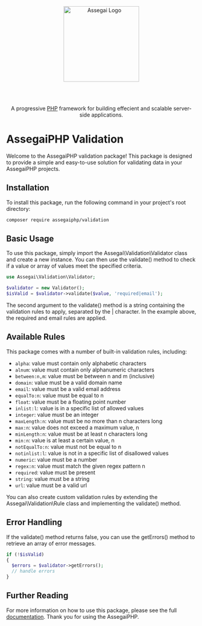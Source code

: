 <div align="center" style="padding-bottom: 48px">
    <a href="https://assegaiphp.com/" target="blank"><img src="https://assegaiphp.com/images/logos/logo-cropped.png" width="200" alt="Assegai Logo"></a>
</div>

<p align="center">A progressive <a href="https://php.net">PHP</a> framework for building effecient and scalable server-side applications.</p>

# AssegaiPHP Validation

Welcome to the AssegaiPHP validation package! This package is designed to provide a simple and easy-to-use solution for validating data in your AssegaiPHP projects.

## Installation
To install this package, run the following command in your project's root directory:

```bash
composer require assegaiphp/validation
```

## Basic Usage

To use this package, simply import the Assegai\Validation\Validator class and create a new instance. You can then use the validate() method to check if a value or array of values meet the specified criteria.

```php
use Assegai\Validation\Validator;

$validator = new Validator();
$isValid = $validator->validate($value, 'required|email');
```

The second argument to the validate() method is a string containing the validation rules to apply, separated by the | character. In the example above, the required and email rules are applied.

## Available Rules

This package comes with a number of built-in validation rules, including:

- `alpha`: value must contain only alphabetic characters
- `alnum`: value must contain only alphanumeric characters
- `between:n,m`: value must be between n and m (inclusive)
- `domain`: value must be a valid domain name
- `email`: value must be a valid email address
- `equalTo:n`: value must be equal to n
- `float`: value must be a floating point number
- `inlist:l`: value is in a specific list of allowed values
- `integer`: value must be an integer
- `maxLength:n`: value must be no more than n characters long
- `max:n`: value does not exceed a maximum value, n
- `minLength:n`: value must be at least n characters long
- `min:n`: value is at least a certain value, n
- `notEqualTo:n`: value must not be equal to n
- `notinlist:l`: value is not in a specific list of disallowed values
- `numeric`: value must be a number
- `regex:n`: value must match the given regex pattern n
- `required`: value must be present
- `string`: value must be a string
- `url`: value must be a valid url

You can also create custom validation rules by extending the Assegai\Validation\Rule class and implementing the validate() method.

## Error Handling

If the validate() method returns false, you can use the getErrors() method to retrieve an array of error messages.

```php
if (!$isValid)
{
  $errors = $validator->getErrors();
  // handle errors
}
```

## Further Reading

For more information on how to use this package, please see the full [documentation](https://assegaiphp.com/gudie/techniques/validation). Thank you for using the AssegaiPHP.